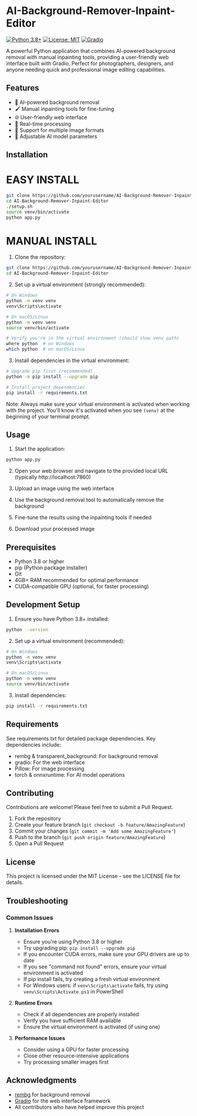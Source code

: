 # AI-Background-Remover-Inpaint-Editor

[![Python 3.8+](https://img.shields.io/badge/python-3.8+-blue.svg)](https://www.python.org/downloads/)
[![License: MIT](https://img.shields.io/badge/License-MIT-yellow.svg)](https://opensource.org/licenses/MIT)
[![Gradio](https://img.shields.io/badge/Gradio-3.0+-orange.svg)](https://gradio.app/)

A powerful Python application that combines AI-powered background removal with manual inpainting tools, providing a user-friendly web interface built with Gradio. Perfect for photographers, designers, and anyone needing quick and professional image editing capabilities.

## Features

- 🎯 AI-powered background removal
- 🖌️ Manual inpainting tools for fine-tuning
- 🌐 User-friendly web interface
- 🚀 Real-time processing
- 💾 Support for multiple image formats
- 🔧 Adjustable AI model parameters

## Installation

# EASY INSTALL

```bash
git clone https://github.com/yourusername/AI-Background-Remover-Inpaint-Editor.git
cd AI-Background-Remover-Inpaint-Editor
./setup.sh
source venv/bin/activate
python app.py
```

# MANUAL INSTALL
1. Clone the repository:
```bash
git clone https://github.com/yourusername/AI-Background-Remover-Inpaint-Editor.git
cd AI-Background-Remover-Inpaint-Editor
```

2. Set up a virtual environment (strongly recommended):
```bash
# On Windows
python -m venv venv
venv\Scripts\activate

# On macOS/Linux
python -m venv venv
source venv/bin/activate

# Verify you're in the virtual environment (should show venv path)
where python  # on Windows
which python  # on macOS/Linux
```

3. Install dependencies in the virtual environment:
```bash
# Upgrade pip first (recommended)
python -m pip install --upgrade pip

# Install project dependencies
pip install -r requirements.txt
```

Note: Always make sure your virtual environment is activated when working with the project. You'll know it's activated when you see `(venv)` at the beginning of your terminal prompt.

## Usage

1. Start the application:
```bash
python app.py
```

2. Open your web browser and navigate to the provided local URL (typically http://localhost:7860)

3. Upload an image using the web interface

4. Use the background removal tool to automatically remove the background

5. Fine-tune the results using the inpainting tools if needed

6. Download your processed image

## Prerequisites

- Python 3.8 or higher
- pip (Python package installer)
- Git
- 4GB+ RAM recommended for optimal performance
- CUDA-compatible GPU (optional, for faster processing)

## Development Setup

1. Ensure you have Python 3.8+ installed:
```bash
python --version
```

2. Set up a virtual environment (recommended):
```bash
# On Windows
python -m venv venv
venv\Scripts\activate

# On macOS/Linux
python -m venv venv
source venv/bin/activate
```

3. Install dependencies:
```bash
pip install -r requirements.txt
```

## Requirements

See requirements.txt for detailed package dependencies. Key dependencies include:
- rembg & transparent_background: For background removal
- gradio: For the web interface
- Pillow: For image processing
- torch & onnxruntime: For AI model operations

## Contributing

Contributions are welcome! Please feel free to submit a Pull Request.

1. Fork the repository
2. Create your feature branch (`git checkout -b feature/AmazingFeature`)
3. Commit your changes (`git commit -m 'Add some AmazingFeature'`)
4. Push to the branch (`git push origin feature/AmazingFeature`)
5. Open a Pull Request

## License

This project is licensed under the MIT License - see the LICENSE file for details.

## Troubleshooting

### Common Issues

1. **Installation Errors**
   - Ensure you're using Python 3.8 or higher
   - Try upgrading pip: `pip install --upgrade pip`
   - If you encounter CUDA errors, make sure your GPU drivers are up to date
   - If you see "command not found" errors, ensure your virtual environment is activated
   - If pip install fails, try creating a fresh virtual environment
   - For Windows users: if `venv\Scripts\activate` fails, try using `venv\Scripts\Activate.ps1` in PowerShell

2. **Runtime Errors**
   - Check if all dependencies are properly installed
   - Verify you have sufficient RAM available
   - Ensure the virtual environment is activated (if using one)

3. **Performance Issues**
   - Consider using a GPU for faster processing
   - Close other resource-intensive applications
   - Try processing smaller images first

## Acknowledgments

- [rembg](https://github.com/danielgatis/rembg) for background removal
- [Gradio](https://gradio.app/) for the web interface framework
- All contributors who have helped improve this project
